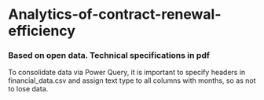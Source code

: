 # Analytics-of-contract-renewal-efficiency
### Based on open data. Technical specifications in pdf
To consolidate data via Power Query, it is important to specify headers in financial_data.csv and assign text type to all columns with months, so as not to lose data. 